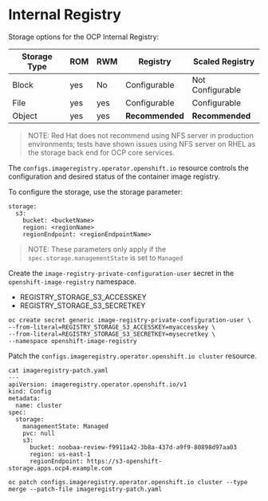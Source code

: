 # Internal Registry

Storage options for the OCP Internal Registry:  


| Storage Type | ROM | RWM | Registry | Scaled Registry |  
|-----|-----|-----|-----|-----|  
| Block | yes | No | Configurable | Not Configurable |   
| File | yes | yes | Configurable | Configurable |   
| Object | yes | yes | **Recommended** | **Recommended** |  

> NOTE: Red Hat does not recommend using NFS server in production environments; tests have shown issues using NFS server on RHEL as the storage back end for OCP core services.

The `configs.imageregistry.operator.openshift.io` resource controls the configuration and desired status of the container image registry.

To configure the storage, use the storage parameter:
```
storage:
  s3:
    bucket: <bucketName>
    region: <regionName>
    regionEndpoint: <regionEndpointName>
```
> NOTE: These parameters only apply if the `spec.storage.managementState` is set to `Managed`

Create the `image-registry-private-configuration-user` secret in the `openshift-image-registry` namespace.

* REGISTRY_STORAGE_S3_ACCESSKEY
* REGISTRY_STORAGE_S3_SECRETKEY

```
oc create secret generic image-registry-private-configuration-user \
--from-literal=REGISTRY_STORAGE_S3_ACCESSKEY=myaccesskey \
--from-literal=REGISTRY_STORAGE_S3_SECRETKEY=mysecretkey \
--namespace openshift-image-registry
```

Patch the `configs.imageregistry.operator.openshift.io cluster` resource.
```
cat imageregistry-patch.yaml
---
apiVersion: imageregistry.operator.openshift.io/v1
kind: Config
metadata:
  name: cluster
spec:
  storage:
    managementState: Managed
    pvc: null
    s3:
      bucket: noobaa-review-f9911a42-3b8a-437d-a9f9-80898d97aa03
      region: us-east-1
      regionEndpoint: https://s3-openshift-storage.apps.ocp4.example.com
```


```
oc patch configs.imageregistry.operator.openshift.io cluster --type merge --patch-file imageregistry-patch.yaml
```